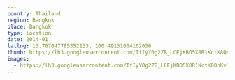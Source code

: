 ```yaml
---
country: Thailand
region: Bangkok
place: Bangkok
type: location
date: 2014-01
latlng: 13.767047785352133, 100.49131664162036
thumb: https://lh3.googleusercontent.com/TfIyY0g2ZB_LCEjKBO5X8R1KctK8QnKv3VRRgSXBWDYh-X-X_ceGLwg5zjHeFmhwFysQ0whshEU_hupakj-NTTxWIgq3fI0LPSWEVEApVEb7MBryBqaUwe_t0d_Oye7Nnb6qVwzBHQ
images:
  - https://lh3.googleusercontent.com/TfIyY0g2ZB_LCEjKBO5X8R1KctK8QnKv3VRRgSXBWDYh-X-X_ceGLwg5zjHeFmhwFysQ0whshEU_hupakj-NTTxWIgq3fI0LPSWEVEApVEb7MBryBqaUwe_t0d_Oye7Nnb6qVwzBHQ
---
```

